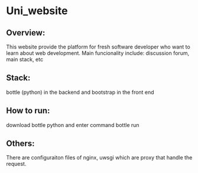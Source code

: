 # Uni_website

## Overview:

This website provide the platform for fresh software developer who want to learn about web development. Main funcionality include: discussion forum, main stack, etc

## Stack:
bottle (python) in the backend and bootstrap in the front end

## How to run:
download bottle python and enter command bottle run

## Others:
There are configuraiton files of nginx, uwsgi which are proxy that handle the request. 
